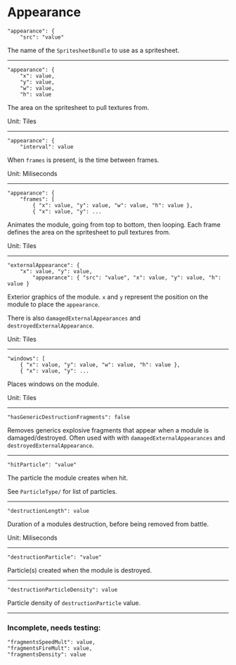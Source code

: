 # Appearance

```
"appearance": {
    "src": "value"
```
The name of the `SpritesheetBundle` to use as a spritesheet.
***

```
"appearance": {
    "x": value,
    "y": value,
    "w": value,
    "h": value
```
The area on the spritesheet to pull textures from.

Unit: Tiles
***

```
"appearance": {
    "interval": value
```
When `frames` is present, is the time between frames.

Unit: Miliseconds
***

```
"appearance": {
    "frames": [
        { "x": value, "y": value, "w": value, "h": value },
        { "x": value, "y": ...
```
Animates the module, going from top to bottom, then looping. Each frame defines the area on the spritesheet to pull textures from.

Unit: Tiles
***

```
"externalAppearance": {
    "x": value, "y": value,
        "appearance": { "src": "value", "x": value, "y": value, "h": value }
```
Exterior graphics of the module. `x` and `y` represent the position on the module to place the `appearance`.

There is also `damagedExternalAppearances` and `destroyedExternalAppearance`.

Unit: Tiles
***

```
"windows": [
    { "x": value, "y": value, "w": value, "h": value },
    { "x": value, "y": ...
```
Places windows on the module.

Unit: Tiles
***

```
"hasGenericDestructionFragments": false
```
Removes generics explosive fragments that appear when a module is damaged/destroyed. Often used with with `damagedExternalAppearances` and `destroyedExternalAppearance`.
***

```
"hitParticle": "value"
```
The particle the module creates when hit.

See `ParticleType/` for list of particles.
***

```
"destructionLength": value
```
Duration of a modules destruction, before being removed from battle.

Unit: Miliseconds
***

```
"destructionParticle": "value"
```
Particle(s) created when the module is destroyed.
***

```
"destructionParticleDensity": value
```
Particle density of `destructionParticle` value.
***

### Incomplete, needs testing:
```
"fragmentsSpeedMult": value,
"fragmentsFireMult": value,
"fragmentsDensity": value
```
